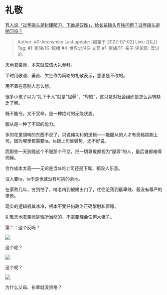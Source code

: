 # 礼敬
[有人说「过年磕头是封建陋习，下跪是奴性」，给长辈磕头有啥问题？过年磕头是陋习吗？](https://www.zhihu.com/question/367268909/answer/2553137375)

> Author: #0-Anonymity
> Last update: [编辑于 2022-07-02]
> Link: [[礼]]
> Tag: #1-家族/1G-统绪 #4-世界史/4G-文艺 #1-家族/1F-亲子
> 评论区:
> 泛讨论:

天地君亲师，本来就应该大礼参拜。

平时用敬语、垂首、欠坐作为简略的礼敬表示，意思是不改的。

用不着在意别人怎么想。

很多小孩子以为“礼下于人”就是“屈辱“、“卑贱”，这只是对社会组织是怎么运转缺乏了解。

既不能令，又不受命，是一种绝对的无能状态。

服从是一种了不起的能力。

多的花里胡哨的东西不说了，只说纯功利的逻辑——能服从的人才有资格挑剔上司，因为哪里都需要ta。ta跟上司谁强势，还不好说。

而那些一天到晚这个不服那个不忿，把一切尊敬都视为“屈辱”的人，最后谁都难得伺候。

合作成本太高——无论是当ta的上司还是下属，都没人乐意。

没人要ta，ta于是也就没有可挑的余地。

在家熬几年，穷到怕了，啃老啃到被踢出门了，往往沦落到最卑贱、最没有尊严的惨景。

现实的逻辑极其冰冷，根本不受任何政治正确掣肘和置喙。

礼敬天地君亲师是理所当然的，不需要理会任何大帽子。

第二：这个反吗？

![](https://pic1.zhimg.com/50/v2-39313bde4228f037edfa8ba6a0852f0b_720w.jpg?source=1940ef5c)

这个呢？

![](https://pic2.zhimg.com/50/v2-b05fcd97f390fdf275b83271ce72e30b_720w.jpg?source=1940ef5c)

这个呢？

![](https://pic1.zhimg.com/50/v2-fcfb775b606d06d1f90a97b2dfc5ead2_720w.jpg?source=1940ef5c)

为什么父母、长辈就没资格？
